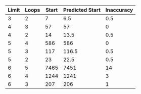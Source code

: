 |Limit |Loops|Start|Predicted Start|Inaccuracy|
|------|-----|-----|---------------|----------|
|3     |2    |    7|            6.5|       0.5|
|4     |3    |   57|             57|         0|
|4     |2    |   14|           13.5|       0.5|
|5     |4    |  586|            586|         0|
|5     |3    |  117|          116.5|       0.5|
|5     |2    |   23|           22.5|       0.5|
|6     |5    | 7465|           7451|        14|
|6     |4    | 1244|           1241|         3|
|6     |3    |  207|            206|         1|
